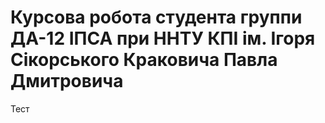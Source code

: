 # Курсова робота студента группи ДА-12 ІПСА при ННТУ КПІ ім. Ігоря Сікорського Краковича Павла Дмитровича
Тест